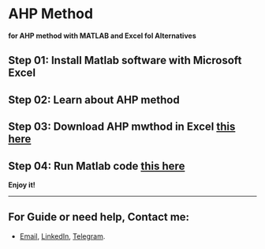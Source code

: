 # **AHP Method**

**for AHP method with MATLAB and Excel fol Alternatives**

## Step 01: Install Matlab software with Microsoft Excel

## Step 02: Learn about AHP method 

## Step 03: Download AHP mwthod in Excel [this here](https://1drv.ms/x/s!AguT2uoy_QiRiB5VvsTHifVl-Jhr)

## Step 04: Run Matlab code [this here](https://cdn1.itpro.co.uk/sites/itpro/files/styles/article_main_wide_image/public/2018/08/shutterstock_239834008.jpg?itok=WztfkWlK)



**Enjoy it!**


---
## For Guide or need help, Contact me:
- [Email](mailto:mkarimi21@hotmail.com), [LinkedIn](https://www.linkedin.com/in/mkarimi21/), [Telegram](https://telegram.me/mkarimi21). 
     
